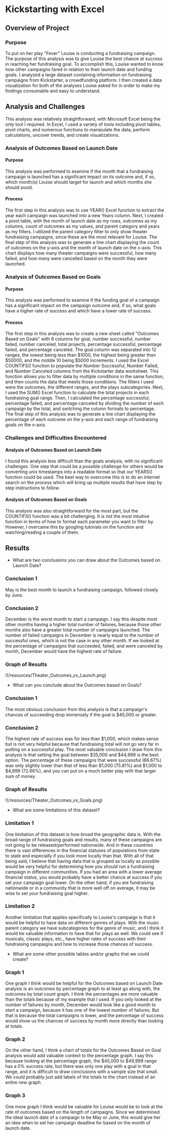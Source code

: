 # Kickstarting with Excel

## Overview of Project

### Purpose

To put on her play "Fever" Louise is conducting a fundraising campaign. The purpose of this analysis was to give Louise the best chance at success in reaching her fundraising goal. To accomplish this, Louise wanted to know how other campaigns fared in relation to their launch date and funding goals. I analyzed a large dataset containing information on fundraising campaigns from Kickstarter, a crowdfunding platform. I then created a data visualization for both of the analyses Louise asked for in order to make my findings consumable and easy to understand.

## Analysis and Challenges

This analysis was relatively straightforward, with Microsoft Excel being the only tool I required. In Excel, I used a variety of tools including pivot tables, pivot charts, and numerous functions to manipulate the data, perform calculations, uncover trends, and create visualizations.

### Analysis of Outcomes Based on Launch Date

#### Purpose

This analysis was performed to examine if the month that a fundraising campaign is launched has a significant impact on its outcome and, if so, which month(s) Louise should target for launch and which months she should avoid.

#### Process

The first step in this analysis was to use YEAR() Excel function to extract the year each campaign was launched into a new Years column. Next, I created a pivot table, with the month of launch date as my rows, outcomes as my columns, count of outcomes as my values, and parent category and years as my filters. I utilized the parent category filter to only show theater fundraising campaigns, since these are the most relevant for Louise. The final step of this analysis was to generate a line chart displaying the count of outcomes on the y-axis and the month of launch date on the x-axis. This chart displays how many theater campaigns were successful, how many failed, and how many were cancelled based on the month they were launched.

### Analysis of Outcomes Based on Goals

#### Purpose

This analysis was performed to examine if the funding goal of a campaign has a significant impact on the campaign outcome and, if so, what goals have a higher rate of success and which have a lower rate of success.

#### Process

The first step in this analysis was to create a new sheet called "Outcomes Based on Goals" with 8 columns for goal, number successful, number failed, number canceled, total projects, percentage successful, percentage failed, and percentage canceled. The goal column was separated into 12 ranges, the lowest being less than $1000, the highest being greater than $50000, and the middle 10 being $5000 increments. I used the Excel COUNTIFS() function to populate the Number Successful, Number Failed, and Number Canceled columns from the Kickstarter data worksheet. This function allows you to filter data by multiple conditions in the same function, and then counts the data that meets those conditions. The filters I used were the outcomes, the different ranges, and the plays subcategories. Next, I used the SUM() Excel function to calculate the total projects in each fundraising goal range. Then, I calculated the percentage successful, percentage failed, and percentage canceled by dividing the number of each campaign by the total, and switching the column formats to percentage. The final step of this analysis was to generate a line chart displaying the percentage of each outcome on the y-axis and each range of fundraising goals on the x-axis.

### Challenges and Difficulties Encountered

#### Analysis of Outcomes Based on Launch Date

I found this analysis less difficult than the goals analysis, with no significant challenges. One step that could be a possible challenge for others would be converting unix timestamps into a readable format so that our YEARS() function could be used. The best way to overcome this is to do an internet search on the process which will bring up multiple results that have step by step instructions to follow.

#### Analysis of Outcomes Based on Goals

This analysis was also straightforward for the most part, but the COUNTIFS() function was a bit challenging. It is not the most intuitive function in terms of how to format each parameter you want to filter by. However, I overcame this by googling tutorials on the function and watching/reading a couple of them.

## Results

- What are two conclusions you can draw about the Outcomes based on Launch Date?

### Conclusion 1

May is the best month to launch a fundraising campaign, followed closely by June.

### Conclusion 2

December is the worst month to start a campaign. I say this despite most other months having a higher total number of failures, because those other months also have a greater total number of campaigns launched. The number of failed campaigns in December is nearly equal to the number of successful ones, which is not the case in any other month. If we looked at the percentage of campaigns that succeeded, failed, and were canceled by month, December would have the highest rate of failure.

### Graph of Results

!(/resources/Theater_Outcomes_vs_Launch.png)

- What can you conclude about the Outcomes based on Goals?

### Conclusion 1

The most obvious conclusion from this analysis is that a campaign's chances of succeeding drop immensely if the goal is $45,000 or greater.

### Conclusion 2

The highest rate of success was for less than $1,000, which makes sense but is not very helpful because that fundraising total will not go very far in putting on a successful play. The most valuable conclusion I draw from this analysis is that setting the goal between $35,000 and $44,999 is the best option. The percentage of these campaigns that were successful (66.67%) was only slightly lower than that of less than $1,000 (75.81%) and $1,000 to $4,999 (72.66%), and you can put on a much better play with that larger sum of money.

### Graph of Results

!(/resources/Theater_Outcomes_vs_Goals.png)

- What are some limitations of this dataset?

### Limitation 1

One limitation of this dataset is how broad the geographic data is. With the broad range of fundraising goals and results, many of these campaigns are not going to be released/performed nationwide. And in these countries there is vast differences in the financial statuses of populations from state to state and especially if you look more locally than that. With all of that being said, I believe that having data that is grouped as locally as possible would be very helpful for determining how you should run a fundraising campaign in different communities. If you had an area with a lower average financial status, you would probably have a better chance at success if you set your campaign goal lower. On the other hand, if you are fundraising nationwide or in a community that is more well off on average, it may be wise to set your fundraising goal higher.

### Limitation 2

Another limitation that applies specifically to Louise's campaign is that it would be helpful to have data on different genres of plays. With the music parent category we have subcategories for the genre of music, and I think it would be valuable information to have that for plays as well. We could see if musicals, classic plays, etc., have higher rates of success with their fundraising campaigns and how to increase those chances of success.

- What are some other possible tables and/or graphs that we could create?

### Graph 1

One graph I think would be helpful for the Outcomes based on Launch Date analysis is an outcomes by percentage graph to at least go along with, the outcomes by total count graph. I think the percentages are more valuable than the totals because of my example that I used. If you only looked at the number of failures by month, December would look like a good month to start a campaign, because it has one of the lowest number of failures. But that is because the total campaigns is lower, and the percentage of success would show us the chances of success by month more directly than looking at totals.

### Graph 2

On the other hand, I think a chart of totals for the Outcomes Based on Goal analysis would add valuable context to the percentage graph. I say this because looking at the percentage graph, the $45,000 to $49,999 range has a 0% success rate, but there was only one play with a goal in that range, and it is difficult to draw conclusions with a sample size that small. We could probably just add labels of the totals to the chart instead of an entire new graph.

### Graph 3

One more graph I think would be valuable for Louise would be to look at the rate of outcomes based on the length of campaigns. Since we determined the ideal launch date of a campaign to be May or June, this would give her an idea when to set her campaign deadline for based on the month of launch date.
